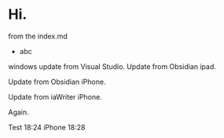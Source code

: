 # Hi. 

from the index.md

- abc

windows update from Visual Studio.
Update from Obsidian ipad.

Update from Obsidian iPhone.

Update from iaWriter iPhone.

Again.

Test
18:24 iPhone 
18:28

